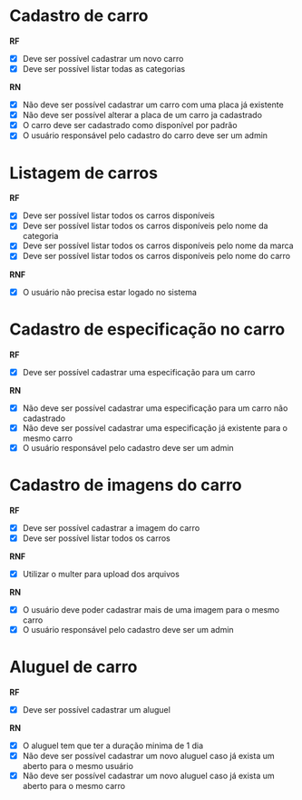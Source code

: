 # Cadastro de carro

**RF**

- [x] Deve ser possível cadastrar um novo carro
- [x] Deve ser possível listar todas as categorias

**RN**

- [x] Não deve ser possível cadastrar um carro com uma placa já existente
- [x] Não deve ser possível alterar a placa de um carro ja cadastrado
- [x] O carro deve ser cadastrado como disponível por padrão
- [x] O usuário responsável pelo cadastro do carro deve ser um admin

# Listagem de carros

**RF**

- [x] Deve ser possível listar todos os carros disponíveis
- [x] Deve ser possível listar todos os carros disponíveis pelo nome da categoria
- [x] Deve ser possível listar todos os carros disponíveis pelo nome da marca
- [x] Deve ser possível listar todos os carros disponíveis pelo nome do carro

**RNF**

- [x] O usuário não precisa estar logado no sistema

# Cadastro de especificação no carro

**RF**

- [x] Deve ser possível cadastrar uma especificação para um carro

**RN**

- [x] Não deve ser possível cadastrar uma especificação para um carro não cadastrado
- [x] Não deve ser possível cadastrar uma especificação já existente para o mesmo carro
- [x] O usuário responsável pelo cadastro deve ser um admin

# Cadastro de imagens do carro

**RF**

- [x] Deve ser possível cadastrar a imagem do carro
- [x] Deve ser possível listar todos os carros

**RNF**

- [x] Utilizar o multer para upload dos arquivos

**RN**

- [x] O usuário deve poder cadastrar mais de uma imagem para o mesmo carro
- [x] O usuário responsável pelo cadastro deve ser um admin

# Aluguel de carro

**RF**

- [x] Deve ser possível cadastrar um aluguel

**RN**

- [x] O aluguel tem que ter a duração minima de 1 dia
- [x] Não deve ser possível cadastrar um novo aluguel caso já exista um aberto para o mesmo usuário
- [x] Não deve ser possível cadastrar um novo aluguel caso já exista um aberto para o mesmo carro

